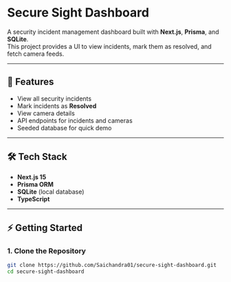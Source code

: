 # Secure Sight Dashboard

A security incident management dashboard built with **Next.js**, **Prisma**, and **SQLite**.  
This project provides a UI to view incidents, mark them as resolved, and fetch camera feeds.

---

## 🚀 Features
- View all security incidents
- Mark incidents as **Resolved**
- View camera details
- API endpoints for incidents and cameras
- Seeded database for quick demo

---

## 🛠 Tech Stack
- **Next.js 15**
- **Prisma ORM**
- **SQLite** (local database)
- **TypeScript**

---

## ⚡ Getting Started

### 1. Clone the Repository
```bash
git clone https://github.com/Saichandra01/secure-sight-dashboard.git
cd secure-sight-dashboard
